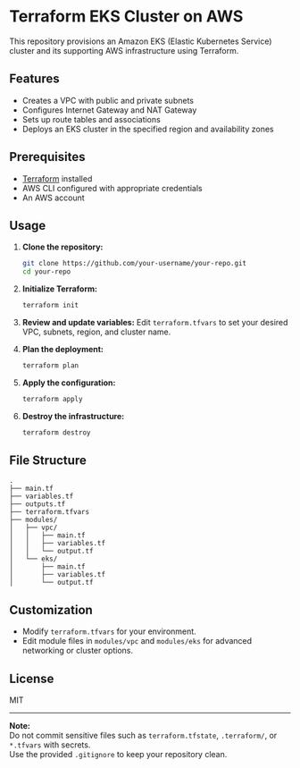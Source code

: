 # Terraform EKS Cluster on AWS

This repository provisions an Amazon EKS (Elastic Kubernetes Service) cluster and its supporting AWS infrastructure using Terraform.

## Features

- Creates a VPC with public and private subnets
- Configures Internet Gateway and NAT Gateway
- Sets up route tables and associations
- Deploys an EKS cluster in the specified region and availability zones

## Prerequisites

- [Terraform](https://www.terraform.io/downloads.html) installed
- AWS CLI configured with appropriate credentials
- An AWS account

## Usage

1. **Clone the repository:**
   ```bash
   git clone https://github.com/your-username/your-repo.git
   cd your-repo
   ```

2. **Initialize Terraform:**
   ```bash
   terraform init
   ```

3. **Review and update variables:**
   Edit `terraform.tfvars` to set your desired VPC, subnets, region, and cluster name.

4. **Plan the deployment:**
   ```bash
   terraform plan
   ```

5. **Apply the configuration:**
   ```bash
   terraform apply
   ```

6. **Destroy the infrastructure:**
   ```bash
   terraform destroy
   ```

## File Structure

```
.
├── main.tf
├── variables.tf
├── outputs.tf
├── terraform.tfvars
├── modules/
│   ├── vpc/
│   │   ├── main.tf
│   │   ├── variables.tf
│   │   └── output.tf
│   └── eks/
│       ├── main.tf
│       ├── variables.tf
│       └── output.tf
```

## Customization

- Modify `terraform.tfvars` for your environment.
- Edit module files in `modules/vpc` and `modules/eks` for advanced networking or cluster options.

## License

MIT

---

**Note:**  
Do not commit sensitive files such as `terraform.tfstate`, `.terraform/`, or `*.tfvars` with secrets.  
Use the provided `.gitignore` to keep your repository clean.
